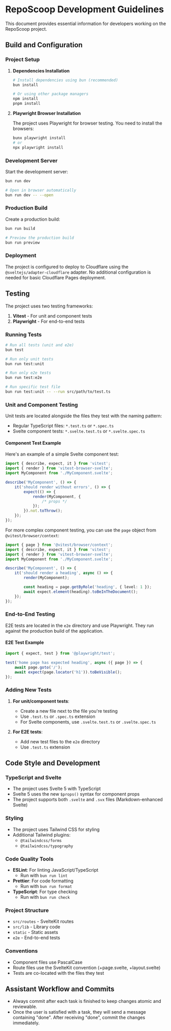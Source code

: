 # RepoScoop Development Guidelines

This document provides essential information for developers working on the RepoScoop project.

## Build and Configuration

### Project Setup

1. **Dependencies Installation**

   ```bash
   # Install dependencies using bun (recommended)
   bun install

   # Or using other package managers
   npm install
   pnpm install
   ```

2. **Playwright Browser Installation**

   The project uses Playwright for browser testing. You need to install the browsers:

   ```bash
   bunx playwright install
   # or
   npx playwright install
   ```

### Development Server

Start the development server:

```bash
bun run dev

# Open in browser automatically
bun run dev -- --open
```

### Production Build

Create a production build:

```bash
bun run build

# Preview the production build
bun run preview
```

### Deployment

The project is configured to deploy to Cloudflare using the `@sveltejs/adapter-cloudflare` adapter. No additional configuration is needed for basic Cloudflare Pages deployment.

## Testing

The project uses two testing frameworks:

1. **Vitest** - For unit and component tests
2. **Playwright** - For end-to-end tests

### Running Tests

```bash
# Run all tests (unit and e2e)
bun test

# Run only unit tests
bun run test:unit

# Run only e2e tests
bun run test:e2e

# Run specific test file
bun run test:unit -- --run src/path/to/test.ts
```

### Unit and Component Testing

Unit tests are located alongside the files they test with the naming pattern:

- Regular TypeScript files: `*.test.ts` or `*.spec.ts`
- Svelte component tests: `*.svelte.test.ts` or `*.svelte.spec.ts`

#### Component Test Example

Here's an example of a simple Svelte component test:

```typescript
import { describe, expect, it } from 'vitest';
import { render } from 'vitest-browser-svelte';
import MyComponent from './MyComponent.svelte';

describe('MyComponent', () => {
	it('should render without errors', () => {
		expect(() => {
			render(MyComponent, {
				/* props */
			});
		}).not.toThrow();
	});
});
```

For more complex component testing, you can use the `page` object from `@vitest/browser/context`:

```typescript
import { page } from '@vitest/browser/context';
import { describe, expect, it } from 'vitest';
import { render } from 'vitest-browser-svelte';
import MyComponent from './MyComponent.svelte';

describe('MyComponent', () => {
	it('should render a heading', async () => {
		render(MyComponent);

		const heading = page.getByRole('heading', { level: 1 });
		await expect.element(heading).toBeInTheDocument();
	});
});
```

### End-to-End Testing

E2E tests are located in the `e2e` directory and use Playwright. They run against the production build of the application.

#### E2E Test Example

```typescript
import { expect, test } from '@playwright/test';

test('home page has expected heading', async ({ page }) => {
	await page.goto('/');
	await expect(page.locator('h1')).toBeVisible();
});
```

### Adding New Tests

1. **For unit/component tests**:
   - Create a new file next to the file you're testing
   - Use `.test.ts` or `.spec.ts` extension
   - For Svelte components, use `.svelte.test.ts` or `.svelte.spec.ts`

2. **For E2E tests**:
   - Add new test files to the `e2e` directory
   - Use `.test.ts` extension

## Code Style and Development

### TypeScript and Svelte

- The project uses Svelte 5 with TypeScript
- Svelte 5 uses the new `$props()` syntax for component props
- The project supports both `.svelte` and `.svx` files (Markdown-enhanced Svelte)

### Styling

- The project uses Tailwind CSS for styling
- Additional Tailwind plugins:
  - `@tailwindcss/forms`
  - `@tailwindcss/typography`

### Code Quality Tools

- **ESLint**: For linting JavaScript/TypeScript
  - Run with `bun run lint`
- **Prettier**: For code formatting
  - Run with `bun run format`
- **TypeScript**: For type checking
  - Run with `bun run check`

### Project Structure

- `src/routes` - SvelteKit routes
- `src/lib` - Library code
- `static` - Static assets
- `e2e` - End-to-end tests

### Conventions

- Component files use PascalCase
- Route files use the SvelteKit convention (+page.svelte, +layout.svelte)
- Tests are co-located with the files they test

## Assistant Workflow and Commits

- Always commit after each task is finished to keep changes atomic and reviewable.
- Once the user is satisfied with a task, they will send a message containing "done". After receiving "done", commit the changes immediately.
